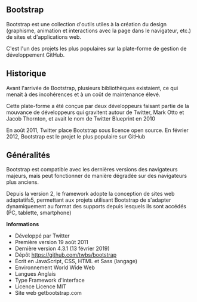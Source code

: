 ## Bootstrap

Bootstrap est une collection d'outils utiles à la création du design (graphisme, animation et interactions avec la page dans le navigateur, etc.) de sites et d'applications web. 

C'est l'un des projets les plus populaires sur la plate-forme de gestion de développement GitHub.

## Historique
Avant l'arrivée de Bootstrap, plusieurs bibliothèques existaient, ce qui menait à des incohérences et à un coût de maintenance élevé.

Cette plate-forme a été conçue par deux développeurs faisant partie de la mouvance de développeurs qui gravitent autour de Twitter, Mark Otto et Jacob Thornton, et avait le nom de Twitter Blueprint en 2010

En août 2011, Twitter place Bootstrap sous licence open source. En février 2012, Bootstrap est le projet le plus populaire sur GitHub

## Généralités

Bootstrap est compatible avec les dernières versions des navigateurs majeurs, mais peut fonctionner de manière dégradée sur des navigateurs plus anciens.

Depuis la version 2, le framework adopte la conception de sites web adaptatifs5, permettant aux projets utilisant Bootstrap de s'adapter dynamiquement au format des supports depuis lesquels ils sont accédés (PC, tablette, smartphone)


**Informations**

 - Développé par	Twitter
 - Première version	19 août 2011
 - Dernière version	4.3.1 (13 février 2019)
 - Dépôt	https://github.com/twbs/bootstrap
 - Écrit en	JavaScript, CSS, HTML et Sass (langage)
 - Environnement	World Wide Web
 - Langues	Anglais
 - Type	Framework d'interface
 - Licence	Licence MIT
 - Site web	getbootstrap.com
